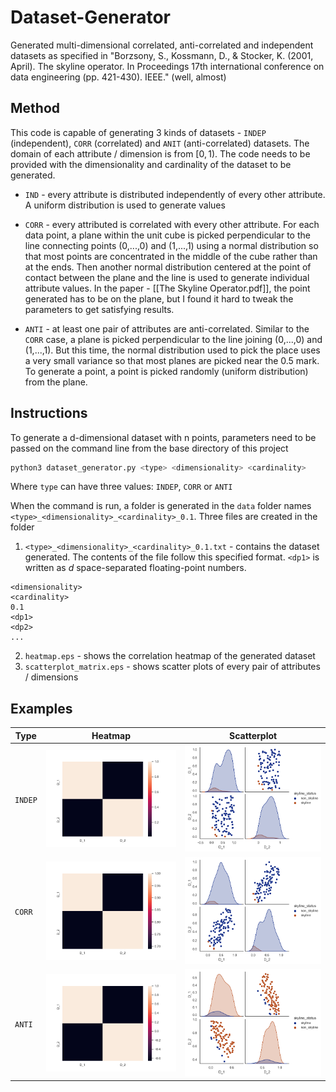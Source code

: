 # Dataset-Generator
Generated multi-dimensional correlated, anti-correlated and independent datasets as specified in "Borzsony, S., Kossmann, D., &amp; Stocker, K. (2001, April). The skyline operator. In Proceedings 17th international conference on data engineering (pp. 421-430). IEEE." (well, almost)

## Method

This code is capable of generating 3 kinds of datasets - `INDEP` (independent), `CORR` (correlated) and `ANIT` (anti-correlated) datasets. The domain of each attribute / dimension is from $[0, 1)$. The code needs to be provided with the dimensionality and cardinality of the dataset to be generated. 

- `IND` - every attribute is distributed independently of every other attribute. A uniform distribution is used to generate values

- `CORR` - every attributed is correlated with every other attribute. For each data point, a plane within the unit cube is picked perpendicular to the line connecting points (0,...,0) and (1,...,1) using a normal distribution so that most points are concentrated in the middle of the cube rather than at the ends.  Then another normal distribution centered at the point of contact between the plane and the line is used to generate individual attribute values. In the paper - [[The Skyline Operator.pdf]], the point generated has to be on the plane, but I found it hard to tweak the parameters to get satisfying results. 

- `ANTI` - at least one pair of attributes are anti-correlated. Similar to the `CORR` case,  a plane is picked perpendicular to the line joining (0,...,0) and (1,...,1). But this time, the normal distribution used to pick the place uses a very small variance so that most planes are picked near the 0.5 mark. To generate a point, a point is picked randomly (uniform distribution) from the plane.

## Instructions

To generate a d-dimensional dataset with n points, parameters need to be passed on the command line from the base directory of this project

```bash
python3 dataset_generator.py <type> <dimensionality> <cardinality>
```

Where `type` can have three values: `INDEP`, `CORR` or `ANTI`

When the command is run, a folder is generated in the `data` folder names `<type>_<dimensionality>_<cardinality>_0.1`. Three files are created in the folder

1. `<type>_<dimensionality>_<cardinality>_0.1.txt` - contains the dataset generated. The contents of the file follow this specified format. `<dp1>` is written as $d$ space-separated floating-point numbers.
```text
<dimensionality>
<cardinality>
0.1
<dp1>
<dp2>
...
```

2. `heatmap.eps` - shows the correlation heatmap of the generated dataset
3. `scatterplot_matrix.eps` - shows scatter plots of every pair of attributes / dimensions

## Examples

| Type | Heatmap | Scatterplot |
|---|---|---|
| `INDEP` | ![](./examples/indep_heatmap.png) | ![](./examples/indep_scatterplot_matrix.png)|
| `CORR` | ![](./examples/corr_heatmap.png) | ![](./examples/corr_scatterplot_matrix.png)|
| `ANTI` | ![](./examples/anti_heatmap.png) | ![](./examples/anti_scatterplot_matrix.png)|

